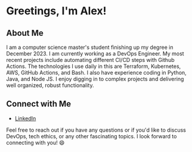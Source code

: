 # Greetings, I'm Alex!
    
## About Me

I am a computer science master's student finishing up my degree in December 2023.  I am currently working as a DevOps Engineer. My most recent projects include automating different CI/CD steps with Github Actions. The technologies I use daily in this are Terraform, Kubernetes, AWS, GitHub Actions, and Bash. I also have experience coding in Python, Java, and Node JS. I enjoy digging in to complex projects and delivering well organized, robust functionality.

## Connect with Me

- [LinkedIn](https://linkedin.com/in/alexjmoore8/)

Feel free to reach out if you have any questions or if you'd like to discuss DevOps, tech ethics, or any other fascinating topics. 
I look forward to connecting with you! 😄



